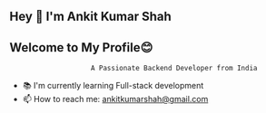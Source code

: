 ## Hey 👋 I'm Ankit Kumar Shah
## Welcome to My Profile😊
                        A Passionate Backend Developer from India

- 📚 I'm currently learning Full-stack development
- 📫 How to reach me: ankitkumarshah@gmail.com
